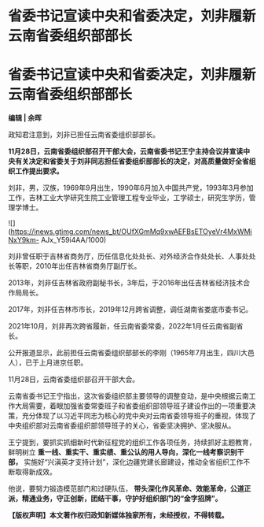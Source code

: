 # 省委书记宣读中央和省委决定，刘非履新云南省委组织部部长

# 省委书记宣读中央和省委决定，刘非履新云南省委组织部部长

**编辑 | 余晖**

政知君注意到，刘非已担任云南省委组织部部长。

**11月28日，云南省委组织部召开干部大会，云南省委书记王宁主持会议并宣读中央有关决定和省委关于刘非同志担任省委组织部部长的决定，对高质量做好全省组织工作提出要求。**

刘非，男，汉族，1969年9月出生，1990年6月加入中国共产党，1993年3月参加工作，吉林工业大学研究生院工业管理工程专业毕业，工学硕士，研究生学历，管理学博士。

![](https://inews.gtimg.com/news_bt/OUfXGmMq9xwAEFBsETOyeVr4MxWMiNxY9km-
AJx_Y59i4AA/1000)

刘非曾任职于吉林省商务厅，历任信息化处处长、对外经济合作处处长、人事处处长等职，2010年出任吉林省商务厅副厅长。

2013年，刘非任吉林省政府副秘书长，3年后，于2016年出任吉林省经济技术合作局局长。

2017年，刘非任吉林市市长，2019年12月跨省调整，调任湖南省娄底市委书记。

2021年10月，刘非再次跨省履新，任云南省委常委，2022年1月任云南省副省长。

公开报道显示，此前担任云南省委组织部部长的李刚（1965年7月出生，四川大邑人），已于上月进京任职。

11月28日，云南省委组织部召开干部大会。

云南省委书记王宁指出，这次省委组织部主要领导的调整变动，是中央根据云南工作大局需要，着眼加强省委常委班子和省委组织部领导班子建设作出的一项重要决策，充分体现了以习近平同志为核心的党中央对云南省委领导班子的重视，体现了中央组织部对云南省委组织部领导班子的关心，省委坚决拥护、坚决服从。

王宁提到，要抓实抓细新时代新征程党的组织工作各项任务，持续抓好主题教育，鲜明树立 **重一线、重实干、重实绩、重公认的用人导向，深化一线考察识别干部，**
实施好“兴滇英才支持计划”，深化边疆党建长廊建设，推动全省组织工作不断取得新成效。

他说，要努力锻造模范部门和过硬队伍， **带头深化作风革命、效能革命，公道正派，精通业务，守正创新，团结干事，守护好组织部门的“金字招牌”。**

**【版权声明】本文著作权归政知新媒体独家所有，未经授权，不得转载。**

